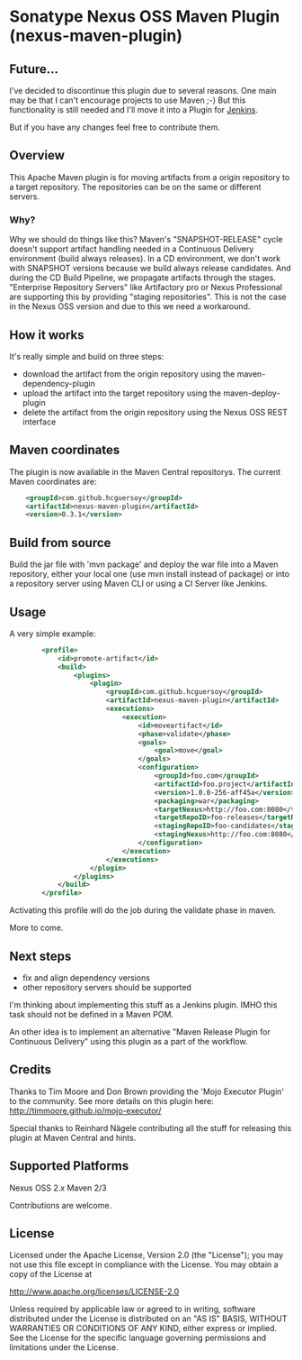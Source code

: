 # Sonatype Nexus OSS Maven Plugin (nexus-maven-plugin)


## Future...

I've decided to discontinue this plugin due to several reasons. One main may be that I can't encourage projects to use Maven ;-)
But this functionality is still needed and I'll move it into a Plugin for [Jenkins](http://jenkins-ci.org). 

But if you have any changes feel free to contribute them.

## Overview

This Apache Maven plugin is for moving artifacts from a origin repository 
to a target repository. The repositories can be on the same or different servers.

### Why?

Why we should do things like this? 
Maven's "SNAPSHOT-RELEASE" cycle doesn't support artifact handling needed in a 
Continuous Delivery environment (build always releases). In a CD environment, we
don't work with SNAPSHOT versions because we build always release candidates.
And during the CD Build Pipeline, we propagate artifacts through the stages.
"Enterprise Repository Servers" like Artifactory pro or Nexus Professional are 
supporting this by providing "staging repositories". This is not the
case in the Nexus OSS version and due to this we need a workaround.

## How it works

It's really simple and build on three steps:

- download the artifact from the origin repository using the maven-dependency-plugin
- upload the artifact into the target repository using the maven-deploy-plugin
- delete the artifact from the origin repository using the Nexus OSS REST interface

## Maven coordinates

The plugin is now available in the Maven Central repositorys.
The current Maven coordinates are:

```XML
    <groupId>com.github.hcguersoy</groupId>
    <artifactId>nexus-maven-plugin</artifactId>
    <version>0.3.1</version>
```

## Build from source

Build the jar file with 'mvn package' and deploy the war file into a Maven repository, 
either your local one (use mvn install instead of package) or into a repository server using
Maven CLI or using a CI Server like Jenkins.

## Usage

A very simple example:

```XML
        <profile>
            <id>promote-artifact</id>
            <build>
                <plugins>
                    <plugin>
                        <groupId>com.github.hcguersoy</groupId>
                        <artifactId>nexus-maven-plugin</artifactId>
                        <executions>
                            <execution>
                                <id>moveartifact</id>
                                <phase>validate</phase>
                                <goals>
                                    <goal>move</goal>
                                </goals>
                                <configuration>
                                    <groupId>foo.com</groupId>
                                    <artifactId>foo.project</artifactId>
                                    <version>1.0.0-256-aff45a</version>
                                    <packaging>war</packaging>
                                    <targetNexus>http://foo.com:8080</targetNexus>
                                    <targetRepoID>foo-releases</targetRepoID>
                                    <stagingRepoID>foo-candidates</stagingRepoID>
                                    <stagingNexus>http://foo.com:8080</stagingNexus>
                                </configuration>
                            </execution>
                        </executions>
                    </plugin>
                </plugins>
            </build>
        </profile>
```

Activating this profile will do the job during the validate phase in maven.

More to come.

## Next steps

- fix and align dependency versions
- other repository servers should be supported 

I'm thinking about implementing this stuff as a Jenkins plugin. IMHO this task should not be defined in a Maven POM. 

An other idea is to implement an alternative "Maven Release Plugin for Continuous Delivery" using this plugin as a part of the workflow.

## Credits

Thanks to Tim Moore and Don Brown providing the 'Mojo Executor Plugin' to the community.
See more details on this plugin here: http://timmoore.github.io/mojo-executor/

Special thanks to Reinhard Nägele contributing all the stuff for releasing this plugin at Maven Central and hints.

## Supported Platforms

Nexus OSS 2.x
Maven 2/3

Contributions are welcome.

## License

Licensed under the Apache License, Version 2.0 (the "License"); 
you may not use this file except in compliance with the License. 
You may obtain a copy of the License at

http://www.apache.org/licenses/LICENSE-2.0

Unless required by applicable law or agreed to in writing, software distributed 
under the License is distributed on an "AS IS" BASIS, WITHOUT WARRANTIES OR 
CONDITIONS OF ANY KIND, either express or implied. See the License for the 
specific language governing permissions and limitations under the License.

